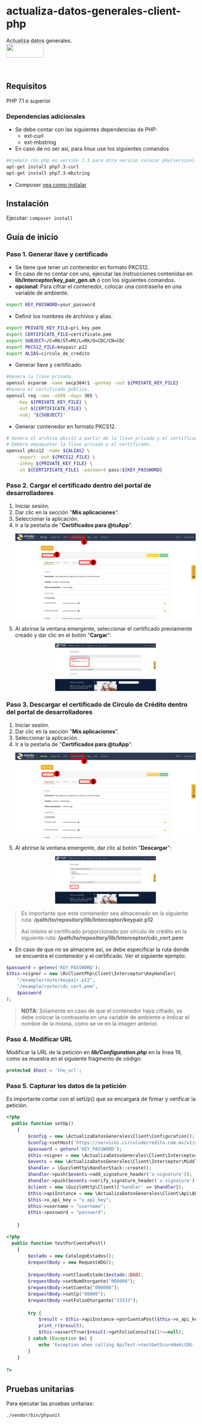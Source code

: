 # actualiza-datos-generales-client-php
<p>Actualiza datos generales.<br/><img src='https://www.circulodecredito.com.mx/assets/img/logocirculo.png' height='37' width='100'/></p><br/>

## Requisitos

PHP 7.1 ó superior
### Dependencias adicionales
- Se debe contar con las siguientes dependencias de PHP:
    - ext-curl
    - ext-mbstring
- En caso de no ser así, para linux use los siguientes comandos
```sh
#ejemplo con php en versión 7.3 para otra versión colocar php{version}-curl
apt-get install php7.3-curl
apt-get install php7.3-mbstring
```
- Composer [vea como instalar][1]
## Instalación

Ejecutar: `composer install`
## Guía de inicio
### Paso 1. Generar llave y certificado
- Se tiene que tener un contenedor en formato PKCS12.
- En caso de no contar con uno, ejecutar las instrucciones contenidas en **lib/Interceptor/key_pair_gen.sh** ó con los siguientes comandos.
- **opcional**: Para cifrar el contenedor, colocar una contraseña en una variable de ambiente.
```sh
export KEY_PASSWORD=your_password
```
- Definir los nombres de archivos y alias.
```sh
export PRIVATE_KEY_FILE=pri_key.pem
export CERTIFICATE_FILE=certificate.pem
export SUBJECT=/C=MX/ST=MX/L=MX/O=CDC/CN=CDC
export PKCS12_FILE=keypair.p12
export ALIAS=circulo_de_credito
```
- Generar llave y certificado.
```sh
#Genera la llave privada.
openssl ecparam -name secp384r1 -genkey -out ${PRIVATE_KEY_FILE}
#Genera el certificado público.
openssl req -new -x509 -days 365 \
    -key ${PRIVATE_KEY_FILE} \
    -out ${CERTIFICATE_FILE} \
    -subj "${SUBJECT}"
```
- Generar contenedor en formato PKCS12.
```sh
# Genera el archivo pkcs12 a partir de la llave privada y el certificado.
# Deberá empaquetar la llave privada y el certificado.
openssl pkcs12 -name ${ALIAS} \
    -export -out ${PKCS12_FILE} \
    -inkey ${PRIVATE_KEY_FILE} \
    -in ${CERTIFICATE_FILE} -password pass:${KEY_PASSWORD}
```
### Paso 2. Cargar el certificado dentro del portal de desarrolladores
 1. Iniciar sesión.
 2. Dar clic en la sección "**Mis aplicaciones**".
 3. Seleccionar la aplicación.
 4. Ir a la pestaña de "**Certificados para @tuApp**".
    <p align="center">
      <img src="https://github.com/APIHub-CdC/imagenes-cdc/blob/master/applications.png">
    </p>
 5. Al abrirse la ventana emergente, seleccionar el certificado previamente creado y dar clic en el botón "**Cargar**":
    <p align="center">
      <img src="https://github.com/APIHub-CdC/imagenes-cdc/blob/master/upload_cert.png" width="268">
    </p>
### Paso 3. Descargar el certificado de Círculo de Crédito dentro del portal de desarrolladores
 1. Iniciar sesión.
 2. Dar clic en la sección "**Mis aplicaciones**".
 3. Seleccionar la aplicación.
 4. Ir a la pestaña de "**Certificados para @tuApp**".
    <p align="center">
        <img src="https://github.com/APIHub-CdC/imagenes-cdc/blob/master/applications.png">
    </p>
 5. Al abrirse la ventana emergente, dar clic al botón "**Descargar**":
    <p align="center">
        <img src="https://github.com/APIHub-CdC/imagenes-cdc/blob/master/download_cert.png" width="268">
    </p>
 > Es importante que este contenedor sea almacenado en la siguiente ruta:
 > **/path/to/repository/lib/Interceptor/keypair.p12**
 >
 > Así mismo el certificado proporcionado por círculo de crédito en la siguiente ruta:
 > **/path/to/repository/lib/Interceptor/cdc_cert.pem**
- En caso de que no se almacene así, se debe especificar la ruta donde se encuentra el contenedor y el certificado. Ver el siguiente ejemplo:
```php
$password = getenv('KEY_PASSWORD');
$this->signer = new \RcClientPhp\Client\Interceptor\KeyHandler(
    "/example/route/keypair.p12",
    "/example/route/cdc_cert.pem",
    $password
);
```
 > **NOTA:** Sólamente en caso de que el contenedor haya cifrado, se debe colocar la contraseña en una variable de ambiente e indicar el nombre de la misma, como se ve en la imagen anterior.
### Paso 4. Modificar URL
 Modificar la URL de la petición en ***lib/Configuration.php*** en la línea 19, como se muestra en el siguiente fragmento de código:
 ```php
 protected $host = 'the_url';
 ```
### Paso 5. Capturar los datos de la petición

Es importante contar con el setUp() que se encargará de firmar y verificar la petición.
```php
<?php
  public function setUp()
    {
        $config = new \ActualizaDatosGenerales\Client\Configuration();
        $config->setHost('https://services.circulodecredito.com.mx/v1/adg');
        $password = getenv('KEY_PASSWORD');
        $this->signer = new \ActualizaDatosGenerales\Client\Interceptor\KeyHandler(    null,   null, $password);
        $events = new \ActualizaDatosGenerales\Client\Interceptor\MiddlewareEvents($this->signer);
        $handler = \GuzzleHttp\HandlerStack::create();
        $handler->push($events->add_signature_header('x-signature'));
        $handler->push($events->verify_signature_header('x-signature'));
        $client = new \GuzzleHttp\Client(['handler' => $handler]);
        $this->apiInstance = new \ActualizaDatosGenerales\Client\Api\ADGPorCuentaApi($client, $config);
        $this->x_api_key = "x_api_key";
        $this->username = "username";
        $this->password = "password";

    }      
```
```php
<?php
  public function testPorCuentaPost()
    {
        $estado = new CatalogoEstados();
        $requestBody = new RequestADG();
   
        $requestBody->setClaveEstado($estado::DGO);
        $requestBody->setNumOtorgante("000000");
        $requestBody->setCuenta("000000");
        $requestBody->setCp("00000");
        $requestBody->setFolioOtorgante("33333");
                
        try {
            $result = $this->apiInstance->porCuentaPost($this->x_api_key, $this->username, $this->password, $requestBody);
            print_r($result);
            $this->assertTrue($result->getFolioConsulta()!==null);
        } catch (Exception $e) {
            echo 'Exception when calling ApiTest->testGetScoreNoHitDG: ', $e->getMessage(), PHP_EOL;
        }
    } 
    
?>
```
## Pruebas unitarias

Para ejecutar las pruebas unitarias:
```sh
./vendor/bin/phpunit
```
[1]: https://getcomposer.org/doc/00-intro.md#installation-linux-unix-macos